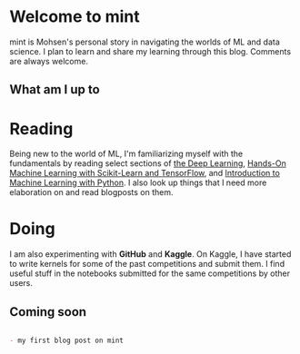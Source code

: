 # Welcome to mint

mint is Mohsen's personal story in navigating the worlds of ML and data science. I plan to learn and share my learning through this blog. Comments are always welcome.

## What am I up to

# Reading 

Being new to the world of ML, I'm familiarizing myself with the fundamentals by reading select sections of [the Deep Learning](https://www.deeplearningbook.org), [Hands-On Machine Learning with Scikit-Learn and TensorFlow](https://www.oreilly.com/library/view/hands-on-machine-learning/9781491962282), and [Introduction to Machine Learning with Python](https://www.oreilly.com/library/view/introduction-to-machine/9781449369880). I also look up things that I need more elaboration on and read blogposts on them.

# Doing

I am also experimenting with **GitHub** and **Kaggle**. On Kaggle, I have started to write kernels for some of the past competitions and submit them. I find useful stuff in the notebooks submitted for the same competitions by other users. 

## Coming soon

```markdown

- my first blog post on mint

```
